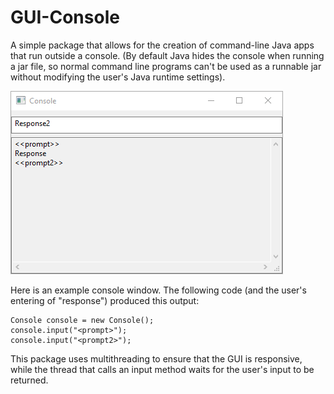 # GUI-Console
A simple package that allows for the creation of command-line Java apps that run outside a console. (By default Java hides the console when running a jar file, so normal command line programs can't be used as a runnable jar without modifying the user's Java runtime settings).

![](https://github.com/Dylan-B-Johnson/GUI-Console/blob/main/readmeAssets/example.png?raw=true)

Here is an example console window. The following code (and the user's entering of "response") produced this output:
```
Console console = new Console();
console.input("<prompt>");
console.input("<prompt2>");
```
This package uses multithreading to ensure that the GUI is responsive, while the thread that calls an input method waits for the user's input to be returned.
